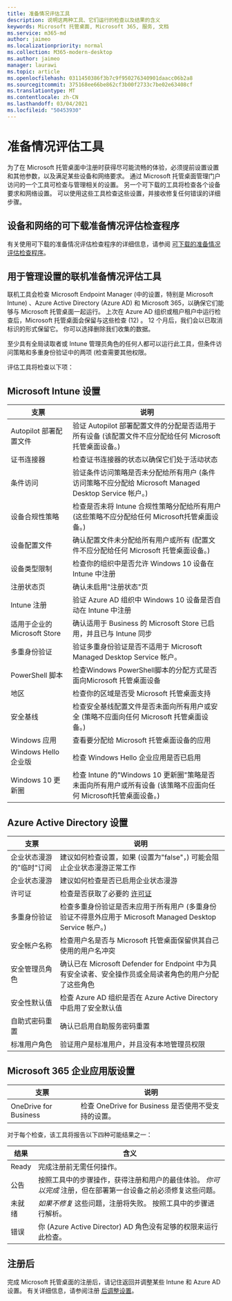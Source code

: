 ```yaml
---
title: 准备情况评估工具
description: 说明这两种工具、它们运行的检查以及结果的含义
keywords: Microsoft 托管桌面, Microsoft 365, 服务, 文档
ms.service: m365-md
author: jaimeo
ms.localizationpriority: normal
ms.collection: M365-modern-desktop
ms.author: jaimeo
manager: laurawi
ms.topic: article
ms.openlocfilehash: 0311450386f3b7c9f950276340901daacc06b2a8
ms.sourcegitcommit: 375168ee66be862cf3b00f2733c7be02e63408cf
ms.translationtype: MT
ms.contentlocale: zh-CN
ms.lasthandoff: 03/04/2021
ms.locfileid: "50453930"
---
```

# <a name="readiness-assessment-tools"></a>准备情况评估工具

为了在 Microsoft 托管桌面中注册时获得尽可能流畅的体验，必须提前设置设置和其他参数，以及满足某些设备和网络要求。 通过 Microsoft 托管桌面管理门户访问的一个工具可检查与管理相关的设置。 另一个可下载的工具将检查各个设备要求和网络设置。 可以使用这些工具检查这些设置，并接收修复任何错误的详细步骤。

## <a name="downloadable-readiness-assessment-checker-for-devices-and-network"></a>设备和网络的可下载准备情况评估检查程序

有关使用可下载的准备情况评估检查程序的详细信息，请参阅 [可下载的准备情况评估检查程序](readiness-assessment-downloadable.md)。

## <a name="online-readiness-assessment-tool-for-management-settings"></a>用于管理设置的联机准备情况评估工具

联机[](https://aka.ms/mmdart)工具会检查 Microsoft Endpoint Manager (中的设置，特别是 Microsoft Intune) 、Azure Active Directory (Azure AD) 和 Microsoft 365，以确保它们能够与 Microsoft 托管桌面一起运行。 上次在 Azure AD 组织或租户租户中运行检查后，Microsoft 托管桌面会保留与这些检查 (12) 。 12 个月后，我们会以已取消标识的形式保留它。 你可以选择删除我们收集的数据。

至少具有全局读取者或 Intune 管理员角色的任何人都可以运行此工具，但条件访问策略和多重身份验证中的两项 (检查[](readiness-assessment-fix.md#conditional-access-policies)需要其他权限。 [](readiness-assessment-fix.md#multifactor-authentication)
 
评估工具将检查以下项：

## <a name="microsoft-intune-settings"></a>Microsoft Intune 设置

|支票  |说明  |
|---------|---------|
|Autopilot 部署配置文件     | 验证 Autopilot 部署配置文件的分配是否适用于所有设备 (该配置文件不应分配给任何 Microsoft 托管桌面设备。)        |
|证书连接器     | 检查证书连接器的状态以确保它们处于活动状态   |
|条件访问     | 验证条件访问策略是否未分配给所有用户 (条件访问策略不应分配给 Microsoft Managed Desktop  Service 帐户。)     |
|设备合规性策略     | 检查是否未将 Intune 合规性策略分配给所有用户 (这些策略不应分配给任何 Microsoft托管桌面设备。)     |
|设备配置文件     | 确认配置文件未分配给所有用户或所有 (配置文件不应分配给任何 Microsoft 托管桌面设备。)      |
|设备类型限制     | 检查你的组织中是否允许 Windows 10 设备在 Intune 中注册        |
|注册状态页     | 确认未启用"注册状态"页      |
|Intune 注册     | 验证 Azure AD 组织中 Windows 10 设备是否自动在 Intune 中注册         |
|适用于企业的 Microsoft Store     | 确认适用于 Business 的 Microsoft Store 已启用，并且已与 Intune 同步        |
|多重身份验证 | 验证多重身份验证是否不适用于 Microsoft Managed Desktop Service 帐户。
|PowerShell 脚本     | 检查Windows PowerShell脚本的分配方式是否面向Microsoft 托管桌面设备    |
|地区     | 检查你的区域是否受 Microsoft 托管桌面支持        |
|安全基线     | 检查安全基线配置文件是否未面向所有用户或安全 (策略不应面向任何 Microsoft 托管桌面设备。)        |
|Windows 应用     | 查看要分配给 Microsoft 托管桌面设备的应用      |
|Windows Hello 企业版     | 检查 Windows Hello 企业应用是否已启用        |
|Windows 10 更新圈     | 检查 Intune 的"Windows 10 更新圈"策略是否未面向所有用户或所有设备 (该策略不应面向任何 Microsoft托管桌面设备。)      |


## <a name="azure-active-directory-settings"></a>Azure Active Directory 设置

|支票  |说明  |
|---------|---------|
|企业状态漫游的"临时"订阅     | 建议如何检查设置，如果 (设置为"false"，) 可能会阻止企业状态漫游正常工作  |
|企业状态漫游     | 建议如何检查是否已启用企业状态漫游       |
|许可证     | 检查是否获取了必要的 [许可证](prerequisites.md#more-about-licenses)         |
|多重身份验证     | 检查多重身份验证是否未应用于所有用户 (多重身份验证不得意外应用于 Microsoft Managed Desktop Service 帐户。) |
|安全帐户名称   | 检查用户名是否与 Microsoft 托管桌面保留供其自己使用的用户名冲突        |
|安全管理员角色     | 确认已在 Microsoft Defender for Endpoint 中为具有安全读者、安全操作员或全局读者角色的用户分配了这些角色         |
|安全性默认值 | 检查 Azure AD 组织是否在 Azure Active Directory 中启用了安全默认值 |
|自助式密码重置     | 确认已启用自助服务密码重置        |
|标准用户角色     | 验证用户是标准用户，并且没有本地管理员权限         |


## <a name="microsoft-365-apps-for-enterprise-settings"></a>Microsoft 365 企业应用版设置

|支票  |说明  |
|---------|---------|
|OneDrive for Business     | 检查 OneDrive for Business 是否使用不受支持的设置。        |


对于每个检查，该工具将报告以下四种可能结果之一：


|结果  |含义  |
|---------|---------|
|Ready     | 完成注册前无需任何操作。        |
|公告    | 按照工具中的步骤操作，获得注册和用户的最佳体验。 *你可以完成* 注册，但在部署第一台设备之前必须修复这些问题。        |
|未就绪 | *如果不修复* 这些问题，注册将失败。 按照工具中的步骤进行解析。        |
|错误 | 你 (Azure Active Director) AD 角色没有足够的权限来运行此检查。 |

## <a name="after-enrollment"></a>注册后

完成 Microsoft 托管桌面的注册后，请记住返回并调整某些 Intune 和 Azure AD 设置。 有关详细信息，请参阅注册 [后调整设置](../get-started/conditional-access.md)。
